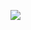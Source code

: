 [![](https://jitpack.io/v/FernandoGrangeiro/BillingComponent.svg)](https://jitpack.io/#FernandoGrangeiro/BillingComponent)
